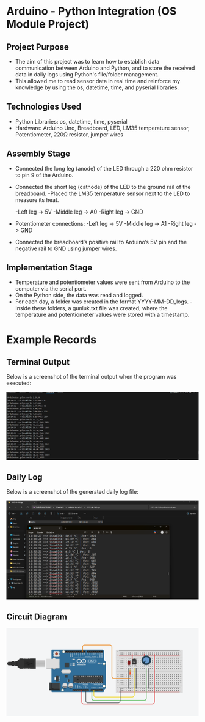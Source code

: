 # Arduino - Python Integration (OS Module Project)
## Project Purpose

- The aim of this project was to learn how to establish data communication between Arduino and Python, and to store the received data in daily logs using Python's file/folder management.
- This allowed me to read sensor data in real time and reinforce my knowledge by using the os, datetime, time, and pyserial libraries.

## Technologies Used
- Python Libraries: os, datetime, time, pyserial
- Hardware: Arduino Uno, Breadboard, LED, LM35 temperature sensor, Potentiometer, 220Ω resistor, jumper wires

## Assembly Stage

- Connected the long leg (anode) of the LED through a 220 ohm resistor to pin 9 of the Arduino.
- Connected the short leg (cathode) of the LED to the ground rail of the breadboard.
-Placed the LM35 temperature sensor next to the LED to measure its heat.

  -Left leg -> 5V
  -Middle leg -> A0
  -Right leg -> GND
  
- Potentiometer connections:
  -Left leg -> 5V
  -Middle leg -> A1
  -Right leg -> GND

- Connected the breadboard’s positive rail to Arduino’s 5V pin and the negative rail to GND using jumper wires.
## Implementation Stage
- Temperature and potentiometer values were sent from Arduino to the computer via the serial port.
- On the Python side, the data was read and logged.
- For each day, a folder was created in the format YYYY-MM-DD_logs.
-Inside these folders, a gunluk.txt file was created, where the temperature and potentiometer values were stored with a timestamp.

# Example Records
## Terminal Output
Below is a screenshot of the terminal output when the program was executed: 

![Terminal Output](terminalciktisi.png)

## Daily Log
Below is a screenshot of the generated daily log file:

![Daily Log](gunluk.png)

## Circuit Diagram 
![Circuit Diagram](devre_.png)
